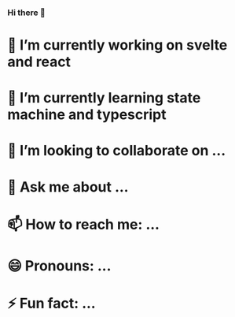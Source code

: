 ### Hi there 👋

# 🔭 I’m currently working on svelte and react
# 🌱 I’m currently learning state machine and typescript
# 👯 I’m looking to collaborate on ...
# 💬 Ask me about ...
# 📫 How to reach me: ...
# 😄 Pronouns: ...
# ⚡ Fun fact: ...
